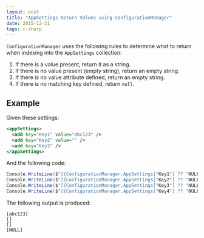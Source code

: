 ```yaml
---
layout: post
title: "AppSettings Return Values using ConfigurationManager"
date: 2015-12-21
tags: c-sharp
---
```

`ConfigurationManager` uses the following rules to determine what to return when indexing into the `AppSettings` collection:

1. If there is a value present, return it as a string.
2. If there is no value present (empty string), return an empty string.
3. If there is no value attribute defined, return an empty string.
4. If there is no matching key defined, return `null`.

## Example

Given these settings:

~~~ xml
<appSettings>
  <add key="Key1" value="abc123" />
  <add key="Key2" value="" />
  <add key="Key3" />
</appSettings>
~~~

And the following code:

~~~ csharp
Console.WriteLine($"[{ConfigurationManager.AppSettings["Key1"] ?? "NULL"}]");
Console.WriteLine($"[{ConfigurationManager.AppSettings["Key2"] ?? "NULL"}]");
Console.WriteLine($"[{ConfigurationManager.AppSettings["Key3"] ?? "NULL"}]");
Console.WriteLine($"[{ConfigurationManager.AppSettings["Key4"] ?? "NULL"}]");
~~~

The following output is produced:

    [abc123]
    []
    []
    [NULL]
